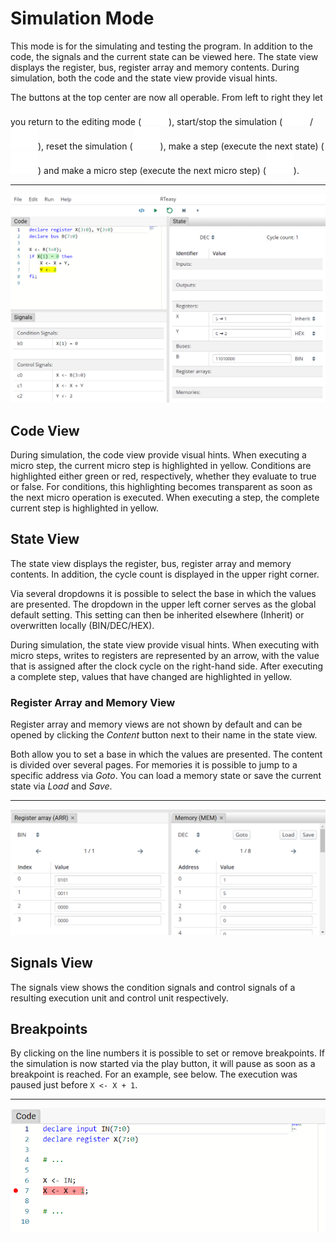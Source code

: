 # Simulation Mode

This mode is for the simulating and testing the program. In addition to the code, the signals and the current state can be viewed here.
The state view displays the register, bus, register array and memory contents. During simulation, both the code and the state view provide visual hints.

The buttons at the top center are now all operable. From left to right they let you return to the editing mode (![Code](../../images/icons/code.svg)), start/stop the simulation (![Run](../../images/icons/run.svg)/![Stop](../../images/icons/stop.svg)), reset the simulation (![Reset](../../images/icons/reset.svg)), make a step (execute the next state) (![Step](../../images/icons/step.svg)) and make a micro step (execute the next micro step) (![Micro Step](../../images/icons/micro-step.svg)).

---

![The RTeasy-Online IDE in the simulation mode.](../../images/ide-simulation-mode.png)

## Code View

During simulation, the code view provide visual hints.
When executing a micro step, the current micro step is highlighted in yellow. Conditions are highlighted either green or red, respectively, whether they evaluate to true or false. For conditions, this highlighting becomes transparent as soon as the next micro operation is executed.
When executing a step, the complete current step is highlighted in yellow.

## State View

The state view displays the register, bus, register array and memory contents. In addition, the cycle count is displayed in the upper right corner.

Via several dropdowns it is possible to select the base in which the values are presented. The dropdown in the upper left corner serves as the global default setting. This setting can then be inherited elsewhere (Inherit) or overwritten locally (BIN/DEC/HEX).

During simulation, the state view provide visual hints.
When executing with micro steps, writes to registers are represented by an arrow, with the value that is assigned after the clock cycle on the right-hand side.
After executing a complete step, values that have changed are highlighted in yellow.

### Register Array and Memory View

Register array and memory views are not shown by default and can be opened by clicking the _Content_ button next to their name in the state view.

Both allow you to set a base in which the values are presented. The content is divided over several pages.
For memories it is possible to jump to a specific address via _Goto_. You can load a memory state or save the current state via _Load_ and _Save_.

---

![Register Array and Memory View](../../images/reg-array-and-memory.png)

## Signals View

The signals view shows the condition signals and control signals of a resulting execution unit and control unit respectively.

## Breakpoints

By clicking on the line numbers it is possible to set or remove breakpoints. If the simulation is now started via the play button, it will pause as soon as a breakpoint is reached. For an example, see below. The execution was paused just before `X <- X + 1`.

---

![Breakpoint Example](../../images/breakpoint.png)
